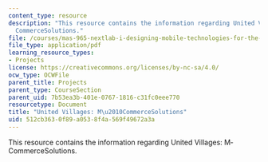 ```yaml
---
content_type: resource
description: "This resource contains the information regarding United Villages: M\u2010\
  CommerceSolutions."
file: /courses/mas-965-nextlab-i-designing-mobile-technologies-for-the-next-billion-users-fall-2008/512cb3630f89a0538f4a569f49672a3a_MITMAS_965F08_mcomm_final.pdf
file_type: application/pdf
learning_resource_types:
- Projects
license: https://creativecommons.org/licenses/by-nc-sa/4.0/
ocw_type: OCWFile
parent_title: Projects
parent_type: CourseSection
parent_uid: 7b53ea3b-401e-0767-1816-c31fc0eee770
resourcetype: Document
title: "United Villages: M\u2010CommerceSolutions"
uid: 512cb363-0f89-a053-8f4a-569f49672a3a
---
```

This resource contains the information regarding United Villages: M‐CommerceSolutions.
